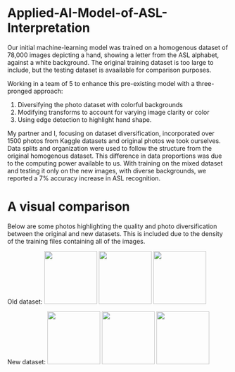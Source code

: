 # Applied-AI-Model-of-ASL-Interpretation
Our initial machine-learning model was trained on a homogenous dataset of 78,000 images depicting a hand, showing a letter from the ASL alphabet, against a white background. The original training dataset is too large to include, but the testing dataset is avaailable for comparison purposes. 

Working in a team of 5 to enhance this pre-existing model with a three-pronged approach: 
1. Diversifying the photo dataset with colorful backgrounds
2. Modifying transforms to account for varying image clarity or color
3. Using edge detection to highlight hand shape.

My partner and I, focusing on dataset diversification, incorporated over 1500 photos from Kaggle datasets and original photos we took ourselves. Data splits and organization were used to follow the structure from the original homogenous dataset. This difference in data proportions was due to the computing power available to us. With training on the mixed dataset and testing it only on the new images, with diverse backgrounds, we reported a 7% accuracy increase in ASL recognition. 

# A visual comparison
Below are some photos highlighting the quality and photo diversification between the original and new datasets. This is included due to the density of the training files containing all of the images. 

Old dataset:
<img src="https://github.com/gleverette/Applied-AI-Model-of-ASL-Interpretation/assets/108033707/99d67e78-ad23-4c14-a610-c5c7c9aa341b" style=" width:120px ; height:120px "  >
<img src="https://github.com/gleverette/Applied-AI-Model-of-ASL-Interpretation/assets/108033707/eb2819cb-6356-4b6c-8447-644a96d6e354" style=" width:120px ; height:120px "  >
<img src="https://github.com/gleverette/Applied-AI-Model-of-ASL-Interpretation/assets/108033707/95403d25-c812-4f97-b654-b4aee7a94b9d" style=" width:120px ; height:120px "  >

New dataset:
<img src="https://github.com/gleverette/Applied-AI-Model-of-ASL-Interpretation/assets/108033707/2e7965d5-0af3-4c3d-9b23-ddf3a355f3df" style=" width:120px ; height:120px "  >
<img src="https://github.com/gleverette/Applied-AI-Model-of-ASL-Interpretation/assets/108033707/745dadc0-54b4-4903-b5d0-c1cb7876787d" style=" width:120px ; height:120px "  >
<img src="https://github.com/gleverette/Applied-AI-Model-of-ASL-Interpretation/assets/108033707/c2676705-3dbb-429b-a1f4-46b8cfe5bbe3" style=" width:120px ; height:120px "  >











